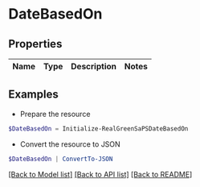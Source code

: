 # DateBasedOn
## Properties

Name | Type | Description | Notes
------------ | ------------- | ------------- | -------------

## Examples

- Prepare the resource
```powershell
$DateBasedOn = Initialize-RealGreenSaPSDateBasedOn 
```

- Convert the resource to JSON
```powershell
$DateBasedOn | ConvertTo-JSON
```

[[Back to Model list]](../README.md#documentation-for-models) [[Back to API list]](../README.md#documentation-for-api-endpoints) [[Back to README]](../README.md)

